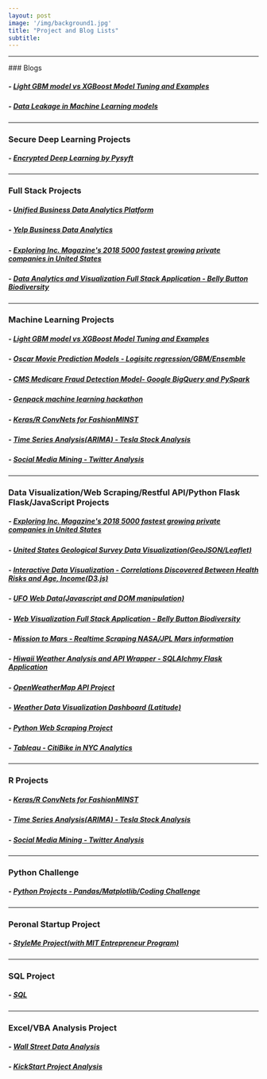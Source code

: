 ```yaml
---
layout: post
image: '/img/background1.jpg'
title: "Project and Blog Lists"
subtitle:
---
```


<hr>
### Blogs     

##### - [Light GBM model vs XGBoost Model Tuning and Examples](https://github.com/Pyligent/lightGBM_vs_XGBoost)

##### - [Data Leakage in Machine Learning models](https://github.com/Pyligent/Data-Leakage)


<hr>   

 

### Secure Deep Learning Projects

##### - [Encrypted Deep Learning by Pysyft](https://github.com/Pyligent/encrypted-deep-learning)


<hr>  

### Full Stack Projects

##### - [Unified Business Data Analytics Platform](https://github.com/Pyligent/Business-Analytics-Platform/edit/master/README.md)


##### - [Yelp Business Data Analytics](https://github.com/Pyligent/yelp_project)


##### - [Exploring Inc. Magazine's 2018 5000 fastest growing private companies in United States](https://github.com/Pyligent/Inc5000_Data_Viz_Project)


##### - [Data Analytics and Visualization Full Stack Application - Belly Button Biodiversity](https://github.com/Pyligent/belly_button_biodiversity)   

   <hr>   

### Machine Learning Projects   

##### - [Light GBM model vs XGBoost Model Tuning and Examples](https://github.com/Pyligent/lightGBM_vs_XGBoost)

##### - [Oscar Movie Prediction Models - Logisitc regression/GBM/Ensemble](https://github.com/Pyligent/2019_Oscar_Best_Picture_Prediction)    
   
##### - [CMS Medicare Fraud Detection Model- Google BigQuery and PySpark](https://github.com/Pyligent/CMS-Medicare-Data-FRAUD-Detection)

##### - [Genpack machine learning hackathon](https://github.com/Pyligent/Genpack_machine_learning_hackathon)

##### - [Keras/R ConvNets for FashionMINST](https://github.com/Pyligent/FashionMNIST)

##### - [Time Series Analysis(ARIMA) - Tesla Stock Analysis](https://github.com/Pyligent/Telsa-Stock-Analysis-R-)

##### - [Social Media Mining - Twitter Analysis](https://github.com/Pyligent/Social-Media-Mining)

<hr>   

###  Data Visualization/Web Scraping/Restful API/Python Flask Flask/JavaScript Projects   

##### - [Exploring Inc. Magazine's 2018 5000 fastest growing private companies in United States](https://github.com/Pyligent/Inc5000_Data_Viz_Project)

##### - [United States Geological Survey Data Visualization(GeoJSON/Leaflet)](https://pyligent.github.io/USGS_DataVisualization/)   

##### - [Interactive Data Visualization - Correlations Discovered Between Health Risks and Age, Income(D3.js)](https://pyligent.github.io/D3_DataViz/)   

##### - [UFO Web Data(Javascript and DOM manipulation)](https://pyligent.github.io/ufo_web_data/)   

##### - [Web Visualization Full Stack Application - Belly Button Biodiversity](https://github.com/Pyligent/belly_button_biodiversity)      

##### - [Mission to Mars - Realtime Scraping NASA/JPL Mars information](https://github.com/Pyligent/mars_scraper/blob/master/README.md)    

##### - [Hiwaii Weather Analysis and API Wrapper - SQLAlchmy Flask Application](https://github.com/Pyligent/SQLAlchemy_Flask)   

##### - [OpenWeatherMap API Project](https://github.com/Pyligent/Python_api/tree/master/Weather_API)   

##### - [Weather Data Visualization Dashboard (Latitude)](https://pyligent.github.io/weatherweb_dashboard/)

##### - [Python Web Scraping Project](https://pyligent.github.io/Car_ETL_PROJECT/)   

##### - [Tableau - CitiBike in NYC Analytics](https://public.tableau.com/profile/taojin5273#!/vizhome/CitiBikeMapsinNYC/Dashboard-UserType)


<hr>   

### R Projects 

##### - [Keras/R ConvNets for FashionMINST](https://github.com/Pyligent/FashionMNIST)

##### - [Time Series Analysis(ARIMA) - Tesla Stock Analysis](https://github.com/Pyligent/Telsa-Stock-Analysis-R-)

##### - [Social Media Mining - Twitter Analysis](https://github.com/Pyligent/Social-Media-Mining)

<hr>


### Python Challenge   

##### - [Python Projects - Pandas/Matplotlib/Coding Challenge](https://github.com/Pyligent/python-challenge)

<hr>   

### Peronal Startup Project

##### - [StyleMe Project(with MIT Entrepreneur Program)](https://github.com/Pyligent/fashionstyle_project)
 
<hr>   

### SQL Project   

##### - [SQL](https://github.com/Pyligent/SQL)

<hr>   

### Excel/VBA Analysis Project   

##### - [Wall Street Data Analysis](https://github.com/Pyligent/WallStreet-Multi-Year-Data-VBA-)

##### - [KickStart Project Analysis](https://github.com/Pyligent/Excel_Project)



